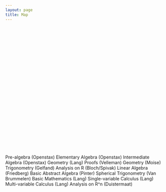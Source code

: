 ```yaml
---
layout: page
title: Map
---
```


<div id="graph-wrapper">

<svg width="800pt" height="620pt"
 viewBox="0.00 0.00 800.07 620.00" xmlns="http://www.w3.org/2000/svg" xmlns:xlink="http://www.w3.org/1999/xlink">
<g id="graph0" class="graph" transform="scale(1 1) rotate(0) translate(4 616)">
<title>G</title>
<polygon fill="white" stroke="transparent" points="-4,4 -4,-616 1187.07,-616 1187.07,4 -4,4"/>
<!-- Pre&#45;algebra (Openstax) -->
<g id="node1" class="node">
<title>Pre&#45;algebra (Openstax)</title>
<ellipse fill="none" stroke="black" cx="725.73" cy="-594" rx="118.08" ry="18"/>
<text text-anchor="middle" x="725.73" y="-590.3" font-family="Times,serif" font-size="14.00">Pre&#45;algebra (Openstax)</text>
</g>
<!-- Elementary Algebra (Openstax) -->
<g id="node2" class="node">
<title>Elementary Algebra (Openstax)</title>
<ellipse fill="none" stroke="black" cx="725.73" cy="-522" rx="157.07" ry="18"/>
<text text-anchor="middle" x="725.73" y="-518.3" font-family="Times,serif" font-size="14.00">Elementary Algebra (Openstax)</text>
</g>
<!-- Pre&#45;algebra (Openstax)&#45;&gt;Elementary Algebra (Openstax) -->
<g id="edge1" class="edge">
<title>Pre&#45;algebra (Openstax)&#45;&gt;Elementary Algebra (Openstax)</title>
<path fill="none" stroke="black" d="M725.73,-575.7C725.73,-567.98 725.73,-558.71 725.73,-550.11"/>
<polygon fill="black" stroke="black" points="729.23,-550.1 725.73,-540.1 722.23,-550.1 729.23,-550.1"/>
</g>
<!-- Intermediate Algebra (Openstax) -->
<g id="node3" class="node">
<title>Intermediate Algebra (Openstax)</title>
<ellipse fill="none" stroke="black" cx="725.73" cy="-450" rx="163.57" ry="18"/>
<text text-anchor="middle" x="725.73" y="-446.3" font-family="Times,serif" font-size="14.00">Intermediate Algebra (Openstax)</text>
</g>
<!-- Elementary Algebra (Openstax)&#45;&gt;Intermediate Algebra (Openstax) -->
<g id="edge2" class="edge">
<title>Elementary Algebra (Openstax)&#45;&gt;Intermediate Algebra (Openstax)</title>
<path fill="none" stroke="black" d="M725.73,-503.7C725.73,-495.98 725.73,-486.71 725.73,-478.11"/>
<polygon fill="black" stroke="black" points="729.23,-478.1 725.73,-468.1 722.23,-478.1 729.23,-478.1"/>
</g>
<!-- Geometry (Lang) -->
<g id="node4" class="node">
<title>Geometry (Lang)</title>
<ellipse fill="none" stroke="black" cx="625.73" cy="-378" rx="89.08" ry="18"/>
<text text-anchor="middle" x="625.73" y="-374.3" font-family="Times,serif" font-size="14.00">Geometry (Lang)</text>
</g>
<!-- Intermediate Algebra (Openstax)&#45;&gt;Geometry (Lang) -->
<g id="edge3" class="edge">
<title>Intermediate Algebra (Openstax)&#45;&gt;Geometry (Lang)</title>
<path fill="none" stroke="black" d="M701.52,-432.05C688.41,-422.87 672.03,-411.41 657.86,-401.49"/>
<polygon fill="black" stroke="black" points="659.57,-398.41 649.37,-395.55 655.56,-404.15 659.57,-398.41"/>
</g>
<!-- Proofs (Velleman) -->
<g id="node6" class="node">
<title>Proofs (Velleman)</title>
<ellipse fill="none" stroke="black" cx="825.73" cy="-378" rx="92.88" ry="18"/>
<text text-anchor="middle" x="825.73" y="-374.3" font-family="Times,serif" font-size="14.00">Proofs (Velleman)</text>
</g>
<!-- Intermediate Algebra (Openstax)&#45;&gt;Proofs (Velleman) -->
<g id="edge11" class="edge">
<title>Intermediate Algebra (Openstax)&#45;&gt;Proofs (Velleman)</title>
<path fill="none" stroke="black" d="M749.94,-432.05C763.05,-422.87 779.43,-411.41 793.6,-401.49"/>
<polygon fill="black" stroke="black" points="795.91,-404.15 802.09,-395.55 791.89,-398.41 795.91,-404.15"/>
</g>
<!-- Geometry (Moise) -->
<g id="node5" class="node">
<title>Geometry (Moise)</title>
<ellipse fill="none" stroke="black" cx="684.73" cy="-306" rx="94.48" ry="18"/>
<text text-anchor="middle" x="684.73" y="-302.3" font-family="Times,serif" font-size="14.00">Geometry (Moise)</text>
</g>
<!-- Geometry (Lang)&#45;&gt;Geometry (Moise) -->
<g id="edge4" class="edge">
<title>Geometry (Lang)&#45;&gt;Geometry (Moise)</title>
<path fill="none" stroke="black" d="M640.01,-360.05C647.08,-351.67 655.76,-341.38 663.58,-332.1"/>
<polygon fill="black" stroke="black" points="666.4,-334.18 670.17,-324.28 661.05,-329.67 666.4,-334.18"/>
</g>
<!-- Trigonometry (Gelfand) -->
<g id="node7" class="node">
<title>Trigonometry (Gelfand)</title>
<ellipse fill="none" stroke="black" cx="452.73" cy="-306" rx="120.48" ry="18"/>
<text text-anchor="middle" x="452.73" y="-302.3" font-family="Times,serif" font-size="14.00">Trigonometry (Gelfand)</text>
</g>
<!-- Geometry (Lang)&#45;&gt;Trigonometry (Gelfand) -->
<g id="edge6" class="edge">
<title>Geometry (Lang)&#45;&gt;Trigonometry (Gelfand)</title>
<path fill="none" stroke="black" d="M587.77,-361.64C562.5,-351.41 529.06,-337.88 501.78,-326.85"/>
<polygon fill="black" stroke="black" points="502.99,-323.56 492.41,-323.06 500.37,-330.05 502.99,-323.56"/>
</g>
<!-- Proofs (Velleman)&#45;&gt;Geometry (Moise) -->
<g id="edge5" class="edge">
<title>Proofs (Velleman)&#45;&gt;Geometry (Moise)</title>
<path fill="none" stroke="black" d="M793.38,-360.94C773.41,-351.03 747.59,-338.21 726.14,-327.56"/>
<polygon fill="black" stroke="black" points="727.44,-324.3 716.93,-322.98 724.33,-330.57 727.44,-324.3"/>
</g>
<!-- Analysis on R (Bloch/Spivak) -->
<g id="node12" class="node">
<title>Analysis on R (Bloch/Spivak)</title>
<ellipse fill="none" stroke="black" cx="804.73" cy="-90" rx="142.97" ry="18"/>
<text text-anchor="middle" x="804.73" y="-86.3" font-family="Times,serif" font-size="14.00">Analysis on R (Bloch/Spivak)</text>
</g>
<!-- Proofs (Velleman)&#45;&gt;Analysis on R (Bloch/Spivak) -->
<g id="edge12" class="edge">
<title>Proofs (Velleman)&#45;&gt;Analysis on R (Bloch/Spivak)</title>
<path fill="none" stroke="black" d="M824.48,-359.97C820.98,-312.29 811.06,-177.18 806.76,-118.63"/>
<polygon fill="black" stroke="black" points="810.23,-118.02 806,-108.31 803.24,-118.54 810.23,-118.02"/>
</g>
<!-- Linear Algebra (Friedberg) -->
<g id="node14" class="node">
<title>Linear Algebra (Friedberg)</title>
<ellipse fill="none" stroke="black" cx="973.73" cy="-162" rx="135.68" ry="18"/>
<text text-anchor="middle" x="973.73" y="-158.3" font-family="Times,serif" font-size="14.00">Linear Algebra (Friedberg)</text>
</g>
<!-- Proofs (Velleman)&#45;&gt;Linear Algebra (Friedberg) -->
<g id="edge18" class="edge">
<title>Proofs (Velleman)&#45;&gt;Linear Algebra (Friedberg)</title>
<path fill="none" stroke="black" d="M831.23,-359.81C837.57,-341.28 849.04,-311.31 863.73,-288 887.94,-249.61 923.83,-211.29 947.97,-187.4"/>
<polygon fill="black" stroke="black" points="950.66,-189.66 955.36,-180.16 945.77,-184.65 950.66,-189.66"/>
</g>
<!-- Basic Abstract Algebra (Pinter) -->
<g id="node15" class="node">
<title>Basic Abstract Algebra (Pinter)</title>
<ellipse fill="none" stroke="black" cx="1027.73" cy="-306" rx="155.17" ry="18"/>
<text text-anchor="middle" x="1027.73" y="-302.3" font-family="Times,serif" font-size="14.00">Basic Abstract Algebra (Pinter)</text>
</g>
<!-- Proofs (Velleman)&#45;&gt;Basic Abstract Algebra (Pinter) -->
<g id="edge17" class="edge">
<title>Proofs (Velleman)&#45;&gt;Basic Abstract Algebra (Pinter)</title>
<path fill="none" stroke="black" d="M869.07,-361.98C898.9,-351.64 938.84,-337.81 971.18,-326.6"/>
<polygon fill="black" stroke="black" points="972.65,-329.79 980.95,-323.21 970.35,-323.18 972.65,-329.79"/>
</g>
<!-- Spherical Trigonometry (Van Brummelen) -->
<g id="node8" class="node">
<title>Spherical Trigonometry (Van Brummelen)</title>
<ellipse fill="none" stroke="black" cx="204.73" cy="-234" rx="204.96" ry="18"/>
<text text-anchor="middle" x="204.73" y="-230.3" font-family="Times,serif" font-size="14.00">Spherical Trigonometry (Van Brummelen)</text>
</g>
<!-- Trigonometry (Gelfand)&#45;&gt;Spherical Trigonometry (Van Brummelen) -->
<g id="edge7" class="edge">
<title>Trigonometry (Gelfand)&#45;&gt;Spherical Trigonometry (Van Brummelen)</title>
<path fill="none" stroke="black" d="M398.92,-289.81C361.81,-279.34 312.19,-265.33 272.39,-254.1"/>
<polygon fill="black" stroke="black" points="273.34,-250.73 262.76,-251.38 271.44,-257.47 273.34,-250.73"/>
</g>
<!-- Basic Mathematics (Lang) -->
<g id="node9" class="node">
<title>Basic Mathematics (Lang)</title>
<ellipse fill="none" stroke="black" cx="559.73" cy="-234" rx="131.88" ry="18"/>
<text text-anchor="middle" x="559.73" y="-230.3" font-family="Times,serif" font-size="14.00">Basic Mathematics (Lang)</text>
</g>
<!-- Trigonometry (Gelfand)&#45;&gt;Basic Mathematics (Lang) -->
<g id="edge8" class="edge">
<title>Trigonometry (Gelfand)&#45;&gt;Basic Mathematics (Lang)</title>
<path fill="none" stroke="black" d="M478.36,-288.23C492.42,-279.04 510.04,-267.51 525.28,-257.54"/>
<polygon fill="black" stroke="black" points="527.49,-260.28 533.94,-251.87 523.66,-254.42 527.49,-260.28"/>
</g>
<!-- Single&#45;variable Calculus (Lang) -->
<g id="node10" class="node">
<title>Single&#45;variable Calculus (Lang)</title>
<ellipse fill="none" stroke="black" cx="559.73" cy="-162" rx="155.17" ry="18"/>
<text text-anchor="middle" x="559.73" y="-158.3" font-family="Times,serif" font-size="14.00">Single&#45;variable Calculus (Lang)</text>
</g>
<!-- Basic Mathematics (Lang)&#45;&gt;Single&#45;variable Calculus (Lang) -->
<g id="edge9" class="edge">
<title>Basic Mathematics (Lang)&#45;&gt;Single&#45;variable Calculus (Lang)</title>
<path fill="none" stroke="black" d="M559.73,-215.7C559.73,-207.98 559.73,-198.71 559.73,-190.11"/>
<polygon fill="black" stroke="black" points="563.23,-190.1 559.73,-180.1 556.23,-190.1 563.23,-190.1"/>
</g>
<!-- Multi&#45;variable Calculus (Lang) -->
<g id="node11" class="node">
<title>Multi&#45;variable Calculus (Lang)</title>
<ellipse fill="none" stroke="black" cx="492.73" cy="-90" rx="151.37" ry="18"/>
<text text-anchor="middle" x="492.73" y="-86.3" font-family="Times,serif" font-size="14.00">Multi&#45;variable Calculus (Lang)</text>
</g>
<!-- Single&#45;variable Calculus (Lang)&#45;&gt;Multi&#45;variable Calculus (Lang) -->
<g id="edge10" class="edge">
<title>Single&#45;variable Calculus (Lang)&#45;&gt;Multi&#45;variable Calculus (Lang)</title>
<path fill="none" stroke="black" d="M543.51,-144.05C535.32,-135.5 525.24,-124.96 516.22,-115.54"/>
<polygon fill="black" stroke="black" points="518.71,-113.08 509.27,-108.28 513.65,-117.92 518.71,-113.08"/>
</g>
<!-- Single&#45;variable Calculus (Lang)&#45;&gt;Analysis on R (Bloch/Spivak) -->
<g id="edge13" class="edge">
<title>Single&#45;variable Calculus (Lang)&#45;&gt;Analysis on R (Bloch/Spivak)</title>
<path fill="none" stroke="black" d="M615.33,-145.12C652.42,-134.52 701.32,-120.55 740.14,-109.45"/>
<polygon fill="black" stroke="black" points="741.13,-112.81 749.78,-106.7 739.2,-106.08 741.13,-112.81"/>
</g>
<!-- Analysis on R^n (Duistermaat) -->
<g id="node13" class="node">
<title>Analysis on R^n (Duistermaat)</title>
<ellipse fill="none" stroke="black" cx="804.73" cy="-18" rx="154.87" ry="18"/>
<text text-anchor="middle" x="804.73" y="-14.3" font-family="Times,serif" font-size="14.00">Analysis on R^n (Duistermaat)</text>
</g>
<!-- Multi&#45;variable Calculus (Lang)&#45;&gt;Analysis on R^n (Duistermaat) -->
<g id="edge14" class="edge">
<title>Multi&#45;variable Calculus (Lang)&#45;&gt;Analysis on R^n (Duistermaat)</title>
<path fill="none" stroke="black" d="M560.43,-73.81C609.41,-62.82 675.7,-47.95 726.87,-36.47"/>
<polygon fill="black" stroke="black" points="727.9,-39.82 736.9,-34.22 726.37,-32.99 727.9,-39.82"/>
</g>
<!-- Analysis on R (Bloch/Spivak)&#45;&gt;Analysis on R^n (Duistermaat) -->
<g id="edge15" class="edge">
<title>Analysis on R (Bloch/Spivak)&#45;&gt;Analysis on R^n (Duistermaat)</title>
<path fill="none" stroke="black" d="M804.73,-71.7C804.73,-63.98 804.73,-54.71 804.73,-46.11"/>
<polygon fill="black" stroke="black" points="808.23,-46.1 804.73,-36.1 801.23,-46.1 808.23,-46.1"/>
</g>
<!-- Linear Algebra (Friedberg)&#45;&gt;Analysis on R^n (Duistermaat) -->
<g id="edge16" class="edge">
<title>Linear Algebra (Friedberg)&#45;&gt;Analysis on R^n (Duistermaat)</title>
<path fill="none" stroke="black" d="M975.21,-143.77C975.92,-124.08 974,-92.01 956.73,-72 942.48,-55.49 922.79,-44.12 902.3,-36.29"/>
<polygon fill="black" stroke="black" points="903.45,-32.98 892.85,-32.93 901.11,-39.58 903.45,-32.98"/>
</g>
</g>
</svg>
</div>

